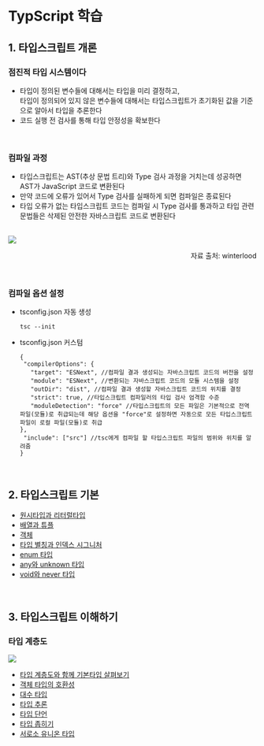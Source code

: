 # TypScript 학습

## 1. 타입스크립트 개론

### 점진적 타입 시스템이다

- 타입이 정의된 변수들에 대해서는 타입을 미리 결정하고,  
  타입이 정의되어 있지 않은 변수들에 대해서는 타입스크립트가 초기화된 값을 기준으로 알아서 타입을 추론한다
- 코드 실행 전 검사를 통해 타입 안정성을 확보한다

<br/>

### 컴파일 과정

- 타입스크립트는 AST(추상 문법 트리)와 Type 검사 과정을 거치는데 성공하면 AST가 JavaScript 코드로 변환된다
- 만약 코드에 오류가 있어서 Type 검사를 실패하게 되면 컴파일은 종료된다
- 타입 오류가 없는 타입스크립트 코드는 컴파일 시 Type 검사를 통과하고 타입 관련 문법들은 삭제된 안전한 자바스크립트 코드로 변환된다

<br/>

<img src="https://github.com/timetam24/TIL/assets/135303974/77e7ac54-e40d-48fa-827d-9784c5b646d4">
<p style="text-align: right">자료 출처: winterlood</p>

<br/>

### 컴파일 옵션 설정

- tsconfig.json 자동 생성

  ```
  tsc --init
  ```

- tsconfig.json 커스텀
  ```
  {
   "compilerOptions": {
     "target": "ESNext", //컴파일 결과 생성되는 자바스크립트 코드의 버전을 설정
     "module": "ESNext", //변환되는 자바스크립트 코드의 모듈 시스템을 설정
     "outDir": "dist", //컴파일 결과 생성할 자바스크립트 코드의 위치를 결정
     "strict": true, //타입스크립트 컴파일러의 타입 검사 엄격함 수준
     "moduleDetection": "force" //타입스크립트의 모든 파일은 기본적으로 전역 파일(모듈)로 취급되는데 해당 옵션을 "force"로 설정하면 자동으로 모든 타입스크립트 파일이 로컬 파일(모듈)로 취급
  },
   "include": ["src"] //tsc에게 컴파일 할 타입스크립트 파일의 범위와 위치를 알려줌
  }
  ```

<br/>

## 2. 타입스크립트 기본

- [원시타입과 리터럴타입](https://github.com/timetam24/TypeScript/commit/063e8e1cab49efd260c3baccb78a93fddadbcc59)
- [배열과 튜플](https://github.com/timetam24/TypeScript/commit/c5f23d0372ba21206c53ea1d64ba8b5f56b88e6b)
- [객체](https://github.com/timetam24/TypeScript/commit/13f4e563faec03428de16086c4e7fd0b57cce317)
- [타입 별칭과 인덱스 시그니처](https://github.com/timetam24/TypeScript/commit/475b344e6d2816672b19e98ed444c04261547912)
- [enum 타입](https://github.com/timetam24/TypeScript/commit/42625d29fa627d97a736e125878ef241458e119c)
- [any와 unknown 타입](https://github.com/timetam24/TypeScript/commit/f5a367bcbdfcee93aca81be4caf564d11595401a)
- [void와 never 타입](https://github.com/timetam24/TypeScript/commit/a67f7bce20ae9de0037fa0c998e0f8c9fc9ffbd9)

<br/>

## 3. 타입스크립트 이해하기

### 타입 계층도

 <img src="https://github.com/timetam24/TypeScript/assets/135303974/0659ec6a-b372-4c7f-a3e4-1cc562b48925" />

 <br/>

- [타입 계층도와 함께 기본타입 살펴보기](https://github.com/timetam24/TypeScript/commit/9a4c4d12d7da36c46dc7c5087993eecb104483a8)
- [객체 타입의 호환성](https://github.com/timetam24/TypeScript/commit/3a20eaa53053355499cf437d9dc4ca2d13373472)
- [대수 타입](https://github.com/timetam24/TypeScript/commit/b66196979b4c51f33b933276c0845f7b96499f59)
- [타입 추론](https://github.com/timetam24/TypeScript/commit/fd7c92d015f1e44b480aece4f4e473d60a8e9e1d)
- [타입 단언](https://github.com/timetam24/TypeScript/commit/43457778547fd2498b4ab2ab8a9062720ef17f94)
- [타입 좁히기](https://github.com/timetam24/TypeScript/commit/9b5b5bf59966b7697660c74f8d59b84fc206842a)
- [서로소 유니온 타입](https://github.com/timetam24/TypeScript/commit/a30fab65c89779a267299dac7af0fb9635ad1f7d)

<br/>

<!-- ## 4. 함수와 타입

## 5. 인터페이스

## 6. 클래스

## 7. 제네릭

## 8. 타입 조작하기

## 9. 조건부 타입

## 10. 유틸리티 타입 -->
